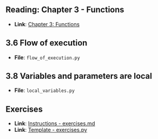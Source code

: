 
## Reading: Chapter 3 - Functions
- **Link**: [Chapter 3: Functions](https://greenteapress.com/thinkpython2/html/thinkpython2004.html)

## 3.6  Flow of execution
  - **File**: `flow_of_execution.py`

## 3.8  Variables and parameters are local
  - **File**: `local_variables.py`

## Exercises
  - **Link**: [Instructions - exercises.md](./exercises.md)
  - **Link**: [Template - exercises.py](./exercises.py)
